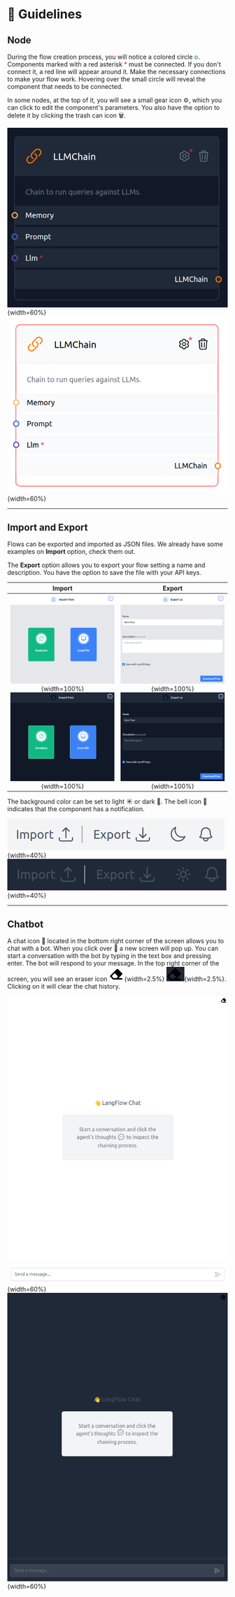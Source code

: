 # 📝 Guidelines

## Node
During the flow creation process, you will notice a colored circle <span style="color:green">o</span>. Components marked with a red asterisk <span style="color:red">*</span> must be connected. If you don't connect it, a red line will appear around it. Make the necessary connections to make your flow work. Hovering over the small circle will reveal the component that needs to be connected.

In some nodes, at the top of it, you will see a small gear icon ⚙️, which you can click to edit the component's parameters. You also have the option to delete it by clicking the trash can icon 🗑️.

![Flow](img/single_node/guideline2.png#only-dark){width=60%}
![Flow](img/single_node/guideline.png#only-light){width=60%}

---
## Import and Export
Flows can be exported and imported as JSON files. We already have some examples on **Import** option, check them out.

The **Export** option allows you to export your flow setting a name and description. You have the option to save the file with your API keys.

Import            |  Export
:-------------------------:|:-------------------------:
![Chat](img/import.png#only-light){width=100%}![Chat](img/import2.png#only-dark){width=100%}  |![Chat](img/export.png#only-light){width=100%}![Chat](img/export2.png#only-dark){width=100%}





The background color can be set to light ☀️ or dark 🌙. The bell icon 🔔 indicates that the component has a notification.

![Description](img/single_node/import_export.png#only-light){width=40%}
![Description](img/single_node/import_export2.png#only-dark){width=40%}

---
## Chatbot
A chat icon 💬 located in the bottom right corner of the screen allows you to chat with a bot. When you click over 💬 a new screen will pop up. You can start a conversation with the bot by typing in the text box and pressing enter. The bot will respond to your message. In the top right corner of the screen, you will see an eraser icon ![Eraser](img/eraser.png#only-light){width=2.5%} ![Eraser](img/eraser2.png#only-dark){width=2.5%}. Clicking on it will clear the chat history.

![Chat](img/chat.png#only-light){width=60%}
![Chat](img/chat2.png#only-dark){width=60%}



